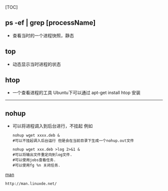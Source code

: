 [TOC]

## ps -ef | grep [processName]

* 查看当时的一个进程快照，静态

## top
* 动态显示当时进程的状态

## htop
* 一个查看进程的工具 Ubuntu下可以通过 apt-get install htop 安装


---
## nohup

* 可以将进程调入到后台进行，不挂起 例如

  ``` shell
  nohup wget xxxx.deb &
  #可以不挂起调入后台运行 但是会在当前目录下生成一个nohup.out文件
  ```

  ```shell
  nohup wget xxx.deb >log 2>&1 &
  #可以将输出文件重定向到log文件.
  #可以使用jobs查看任务.
  #可以使用fg %n 关闭任务.
  ```

<a href="http://man.linuxde.net/">man</a>

```html
http://man.linuxde.net/
```